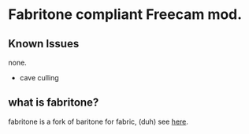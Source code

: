 # Fabritone compliant Freecam mod.

## Known Issues
none.
* cave culling

## what is fabritone?
fabritone is a fork of baritone for fabric, (duh) see [here](https://gitlab.com/CDAGaming/fabritone/).
